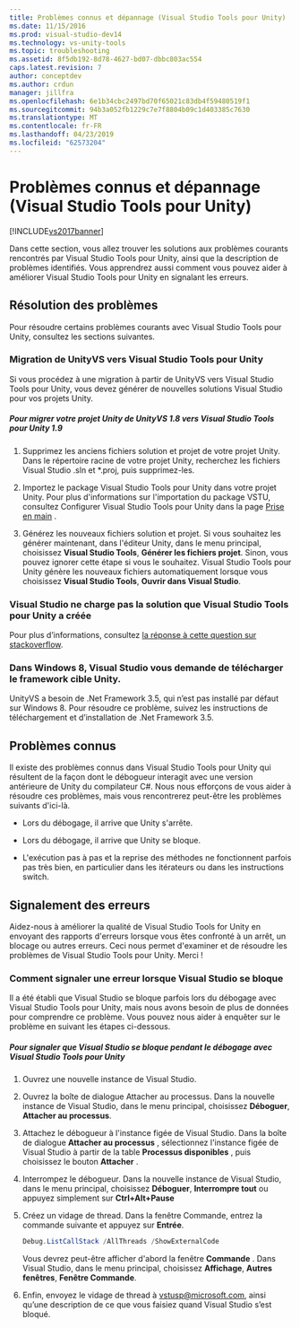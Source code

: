 ```yaml
---
title: Problèmes connus et dépannage (Visual Studio Tools pour Unity) | Microsoft Docs
ms.date: 11/15/2016
ms.prod: visual-studio-dev14
ms.technology: vs-unity-tools
ms.topic: troubleshooting
ms.assetid: 8f5db192-8d78-4627-bd07-dbbc803ac554
caps.latest.revision: 7
author: conceptdev
ms.author: crdun
manager: jillfra
ms.openlocfilehash: 6e1b34cbc2497bd70f65021c83db4f59480519f1
ms.sourcegitcommit: 94b3a052fb1229c7e7f8804b09c1d403385c7630
ms.translationtype: MT
ms.contentlocale: fr-FR
ms.lasthandoff: 04/23/2019
ms.locfileid: "62573204"
---
```

# <a name="troubleshooting-and-known-issues-visual-studio-tools-for-unity"></a>Problèmes connus et dépannage (Visual Studio Tools pour Unity)
[!INCLUDE[vs2017banner](../includes/vs2017banner.md)]

Dans cette section, vous allez trouver les solutions aux problèmes courants rencontrés par Visual Studio Tools pour Unity, ainsi que la description de problèmes identifiés. Vous apprendrez aussi comment vous pouvez aider à améliorer Visual Studio Tools pour Unity en signalant les erreurs.  
  
## <a name="troubleshooting"></a>Résolution des problèmes  
 Pour résoudre certains problèmes courants avec Visual Studio Tools pour Unity, consultez les sections suivantes.  
  
### <a name="migrating-from-unityvs-to-visual-studio-tools-for-unity"></a>Migration de UnityVS vers Visual Studio Tools pour Unity  
 Si vous procédez à une migration à partir de UnityVS vers Visual Studio Tools pour Unity, vous devez générer de nouvelles solutions Visual Studio pour vos projets Unity.  
  
##### <a name="to-migrate-your-unity-project-from-unityvs-18-to-visual-studio-tools-for-unity-19"></a>Pour migrer votre projet Unity de UnityVS 1.8 vers Visual Studio Tools pour Unity 1.9  
  
1. Supprimez les anciens fichiers solution et projet de votre projet Unity. Dans le répertoire racine de votre projet Unity, recherchez les fichiers Visual Studio .sln et *.proj, puis supprimez-les.  
  
2. Importez le package Visual Studio Tools pour Unity dans votre projet Unity. Pour plus d'informations sur l'importation du package VSTU, consultez Configurer Visual Studio Tools pour Unity dans la page [Prise en main](../cross-platform/getting-started-with-visual-studio-tools-for-unity.md) .  
  
3. Générez les nouveaux fichiers solution et projet. Si vous souhaitez les générer maintenant, dans l'éditeur Unity, dans le menu principal, choisissez **Visual Studio Tools**, **Générer les fichiers projet**. Sinon, vous pouvez ignorer cette étape si vous le souhaitez. Visual Studio Tools pour Unity génère les nouveaux fichiers automatiquement lorsque vous choisissez **Visual Studio Tools**, **Ouvrir dans Visual Studio**.  
  
### <a name="visual-studio-wont-load-the-solution-that-visual-studio-tools-for-unity-created"></a>Visual Studio ne charge pas la solution que Visual Studio Tools pour Unity a créée  
 Pour plus d’informations, consultez [la réponse à cette question sur stackoverflow](http://stackoverflow.com/a/24035907/36702).  
  
### <a name="on-windows-8-visual-studio-asks-to-download-the-unity-target-framework"></a>Dans Windows 8, Visual Studio vous demande de télécharger le framework cible Unity.  
 UnityVS a besoin de .Net Framework 3.5, qui n’est pas installé par défaut sur Windows 8. Pour résoudre ce problème, suivez les instructions de téléchargement et d’installation de .Net Framework 3.5.  
  
## <a name="known-issues"></a>Problèmes connus  
 Il existe des problèmes connus dans Visual Studio Tools pour Unity qui résultent de la façon dont le débogueur interagit avec une version antérieure de Unity du compilateur C#. Nous nous efforçons de vous aider à résoudre ces problèmes, mais vous rencontrerez peut-être les problèmes suivants d'ici-là.  
  
- Lors du débogage, il arrive que Unity s'arrête.  
  
- Lors du débogage, il arrive que Unity se bloque.  
  
- L'exécution pas à pas et la reprise des méthodes ne fonctionnent parfois pas très bien, en particulier dans les itérateurs ou dans les instructions switch.  
  
## <a name="reporting-errors"></a>Signalement des erreurs  
 Aidez-nous à améliorer la qualité de Visual Studio Tools for Unity en envoyant des rapports d'erreurs lorsque vous êtes confronté à un arrêt, un blocage ou autres erreurs. Ceci nous permet d'examiner et de résoudre les problèmes de Visual Studio Tools pour Unity. Merci !  
  
### <a name="how-to-report-an-error-when-visual-studio-freezes"></a>Comment signaler une erreur lorsque Visual Studio se bloque  
 Il a été établi que Visual Studio se bloque parfois lors du débogage avec Visual Studio Tools pour Unity, mais nous avons besoin de plus de données pour comprendre ce problème. Vous pouvez nous aider à enquêter sur le problème en suivant les étapes ci-dessous.  
  
##### <a name="to-report-that-visual-studio-freezes-while-debugging-with-visual-studio-tools-for-unity"></a>Pour signaler que Visual Studio se bloque pendant le débogage avec Visual Studio Tools pour Unity  
  
1. Ouvrez une nouvelle instance de Visual Studio.  
  
2. Ouvrez la boîte de dialogue Attacher au processus. Dans la nouvelle instance de Visual Studio, dans le menu principal, choisissez **Déboguer**, **Attacher au processus**.  
  
3. Attachez le débogueur à l'instance figée de Visual Studio. Dans la boîte de dialogue **Attacher au processus** , sélectionnez l'instance figée de Visual Studio à partir de la table **Processus disponibles** , puis choisissez le bouton **Attacher** .  
  
4. Interrompez le débogueur. Dans la nouvelle instance de Visual Studio, dans le menu principal, choisissez **Déboguer**, **Interrompre tout** ou appuyez simplement sur **Ctrl+Alt+Pause**  
  
5. Créez un vidage de thread. Dans la fenêtre Commande, entrez la commande suivante et appuyez sur **Entrée**.  
  
   ```powershell  
   Debug.ListCallStack /AllThreads /ShowExternalCode  
   ```  
  
    Vous devrez peut-être afficher d'abord la fenêtre **Commande** . Dans Visual Studio, dans le menu principal, choisissez **Affichage**, **Autres fenêtres**, **Fenêtre Commande**.  
  
6. Enfin, envoyez le vidage de thread à [vstusp@microsoft.com](mailto:vstusp@microsoft.com), ainsi qu’une description de ce que vous faisiez quand Visual Studio s’est bloqué.

